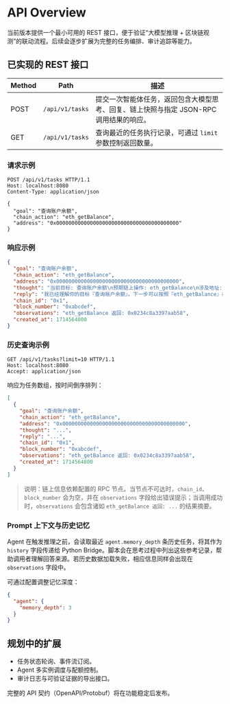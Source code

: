 # API Overview

当前版本提供一个最小可用的 REST 接口，便于验证“大模型推理 + 区块链观测”的联动流程。后续会逐步扩展为完整的任务编排、审计追踪等能力。

## 已实现的 REST 接口

| Method | Path | 描述 |
| --- | --- | --- |
| POST | `/api/v1/tasks` | 提交一次智能体任务，返回包含大模型思考、回复、链上快照与指定 JSON-RPC 调用结果的响应。 |
| GET | `/api/v1/tasks` | 查询最近的任务执行记录，可通过 `limit` 参数控制返回数量。 |

### 请求示例

```http
POST /api/v1/tasks HTTP/1.1
Host: localhost:8080
Content-Type: application/json

{
  "goal": "查询账户余额",
  "chain_action": "eth_getBalance",
  "address": "0x0000000000000000000000000000000000000000"
}
```

### 响应示例

```json
{
  "goal": "查询账户余额",
  "chain_action": "eth_getBalance",
  "address": "0x0000000000000000000000000000000000000000",
  "thought": "当前目标: 查询账户余额\n预期链上操作: eth_getBalance\n涉及地址: 0x0000000000000000000000000000000000000000\n时间戳: 2024-05-01 12:00:00 UTC",
  "reply": "我已经理解你的目标『查询账户余额』。下一步可以按照『eth_getBalance』在链上执行，并保持地址 0x0000000000000000000000000000000000000000 的安全。",
  "chain_id": "0x1",
  "block_number": "0xabcdef",
  "observations": "eth_getBalance 返回: 0x0234c8a3397aab58",
  "created_at": 1714564800
}
```

### 历史查询示例

```http
GET /api/v1/tasks?limit=10 HTTP/1.1
Host: localhost:8080
Accept: application/json
```

响应为任务数组，按时间倒序排列：

```json
[
  {
    "goal": "查询账户余额",
    "chain_action": "eth_getBalance",
    "address": "0x0000000000000000000000000000000000000000",
    "thought": "...",
    "reply": "...",
    "chain_id": "0x1",
    "block_number": "0xabcdef",
    "observations": "eth_getBalance 返回: 0x0234c8a3397aab58",
    "created_at": 1714564800
  }
]
```

> 说明：链上信息依赖配置的 RPC 节点。当节点不可达时，`chain_id`、`block_number` 会为空，并在 `observations` 字段给出错误提示；当调用成功时，`observations` 会包含诸如 `eth_getBalance 返回: ...` 的结果摘要。

### Prompt 上下文与历史记忆

Agent 在触发推理之前，会读取最近 `agent.memory_depth` 条历史任务，将其作为 `history` 字段传递给 Python Bridge。脚本会在思考过程中列出这些参考记录，帮助调用者理解回答来源。若历史数据加载失败，相应信息同样会出现在 `observations` 字段中。

可通过配置调整记忆深度：

```json
{
  "agent": {
    "memory_depth": 3
  }
}
```

## 规划中的扩展

* 任务状态轮询、事件流订阅。
* Agent 多实例调度与配额控制。
* 审计日志与可验证证据的导出接口。

完整的 API 契约（OpenAPI/Protobuf）将在功能稳定后发布。
